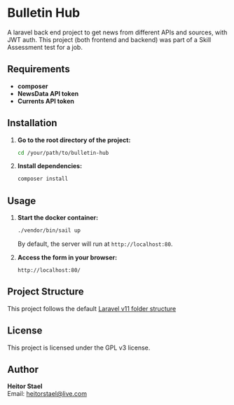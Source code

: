 # Bulletin Hub 

A laravel back end project to get news from different APIs and sources, with JWT auth.
This project (both frontend and backend) was part of a Skill Assessment test for a job.

## Requirements

- **composer**
- **NewsData API token**
- **Currents API token**

## Installation

1. **Go to the root directory of the project:**
   ```bash
   cd /your/path/to/bulletin-hub
   ```

2. **Install dependencies:**
   ```bash
   composer install
   ```

## Usage

1. **Start the docker container:**
   ```bash
   ./vendor/bin/sail up
   ```
   By default, the server will run at `http://localhost:80`.

2. **Access the form in your browser:**
   ```
   http://localhost:80/
   ```

## Project Structure

This project follows the default [Laravel v11 folder structure](https://laravel.com/docs/11.x/structure)


## License

This project is licensed under the GPL v3 license.

## Author

**Heitor Stael**  
Email: [heitorstael@live.com](mailto:heitorstael@live.com)
